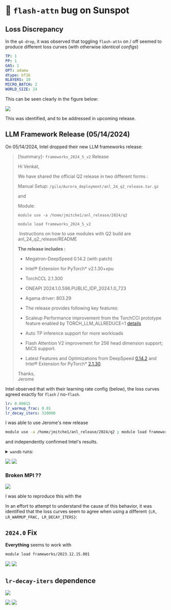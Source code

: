 # 🐛 `flash-attn` bug on Sunspot

## Loss Discrepancy

In the `q4-drop`, it was observed that toggling `flash-attn` on / off seemed to produce different loss curves (with otherwise *identical configs*)

```yaml title="aGPT-2B-common.yml"
TP: 1
PP: 1
GAS: 1
OPT: adamw
dtype: bf16
NLAYERS: 10
MICRO_BATCH: 2
WORLD_SIZE: 24
```

This can be seen clearly in the figure below:

![](imported/old/0001-AuroraGPT-2024-05-18/assets/flash-attn-bug-q4-drop-sunspot-1.png)

This was identified, and to be addressed in upcoming release.

## LLM Framework Release (05/14/2024)

On 05/14/2024, Intel dropped their new LLM frameworks release:

> [!summary]- `frameworks_2024_5_v2` Release
>
> Hi Venkat,
> 
> We have shared the official Q2 release in two different forms :
> 
> Manual Setup: `/gila/Aurora_deployment/anl_24_q2_release.tar.gz`
> 
> and 
> 
> Module: 
> 
> `module use -a /home/jmitche1/anl_release/2024/q2`
> 
> `module load frameworks_2024_5_v2`
> 
>  Instructions on how to use modules with Q2 build are anl_24_q2_release/README
> 
> **The release includes :**
> 
> - Megatron-DeepSpeed 0.14.2 (with patch)
> - Intel® Extension for PyTorch* v2.1.30+xpu
> - TorchCCL 2.1.300
> - ONEAPI 2024.1.0.596.PUBLIC_IDP_2024.1.0_723
> - Agama driver: 803.29
> 
> - The release provides following key features:
> 
> - Scaleup Performance improvement from the TorchCCl prototype feature enabled by TORCH_LLM_ALLREDUCE=1 [details](https://urldefense.us/v3/__https://github.com/intel/torch-ccl/releases/tag/v2.1.300*2Bxpu__;JQ!!G_uCfscf7eWS!ZDMnN0Oxp1sCv06MkdlBqFIq0NMAXaCBOtl3fEtBq8Fn4-3iYY5-kPEKr-q4vZIL_i6f2wQbULxAIFJAthJyu3VvNA$)
> - Auto TP inference support for more workloads
> - Flash Attention V2 improvement for 256 head dimension support; MiCS support.
> - Latest Features and Optimizations from DeepSpeed [0.14.2](https://urldefense.us/v3/__https://github.com/microsoft/DeepSpeed/releases/tag/v0.14.2__;!!G_uCfscf7eWS!ZDMnN0Oxp1sCv06MkdlBqFIq0NMAXaCBOtl3fEtBq8Fn4-3iYY5-kPEKr-q4vZIL_i6f2wQbULxAIFJAthLj8rV_rA$) and Intel® Extension for PyTorch* [2.1.30](https://urldefense.us/v3/__https://github.com/intel/intel-extension-for-pytorch/tree/v2.1.30*2Bxpu__;JQ!!G_uCfscf7eWS!ZDMnN0Oxp1sCv06MkdlBqFIq0NMAXaCBOtl3fEtBq8Fn4-3iYY5-kPEKr-q4vZIL_i6f2wQbULxAIFJAthL8hknZQg$).
> 
> Thanks,   
> Jerome

Intel observed that with their learning rate config (below), the loss curves agreed exactly for `flash` / no-`flash`.

```yaml title="lr00015-decay320k-warmup01.yaml"
lr: 0.00015
lr_warmup_frac: 0.01
lr_decay_iters: 320000
```

I was able to use Jerome's new release

```bash title="anl_24_q2_release.sh"
module use -a /home/jmitche1/anl_release/2024/q2 ; module load frameworks_2024_5_v2
```

and independently confirmed Intel's results.

<details closed><summary><code>wandb</code> runs:</summary>

- \[✅ `flash`\] W&B Run: [youthful-river-1832](https://wandb.ai/aurora_gpt/AuroraGPT/runs/716r5rnq/overview?nw=nwuserforemans)
- \[❌ `flash`\] W&B Run: [earthy-wave-1830](https://wandb.ai/aurora_gpt/AuroraGPT/runs/120ln0b4/overview?nw=nwuserforemans)

</details>

![](imported/old/0001-AuroraGPT-2024-05-18/assets/flash-attn-true-2024-1.png) ![](imported/old/0001-AuroraGPT-2024-05-18/assets/flash-attn-false-2024-1.png)

### Broken MPI ??

![](imported/old/0001-AuroraGPT-2024-05-18/assets/frameworks-comparison-1.png)

I was able to reproduce this with the

In an effort to attempt to understand the cause of this behavior, it was identified that the loss curves seem to agree when using a different `{LR, LR_WARMUP_FRAC, LR_DECAY_ITERS}`:

## `2024.0` Fix

**Everything** seems to work with

```bash
module load frameworks/2023.12.15.001
```

![](imported/old/0001-AuroraGPT-2024-05-18/assets/flash-attn-2024-0-fix.png) ![](imported/old/0001-AuroraGPT-2024-05-18/assets/flash-attn-fix-frameworks-comparison.png)


## `lr-decay-iters` dependence

![](imported/old/0001-AuroraGPT-2024-05-18/assets/lr-schedule-dependence.png)

![](imported/old/0001-AuroraGPT-2024-05-18/assets/lr-decay-iters-dependence-1.png) ![](imported/old/0001-AuroraGPT-2024-05-18/assets/lr-decay-iters-dependence-2.png)

